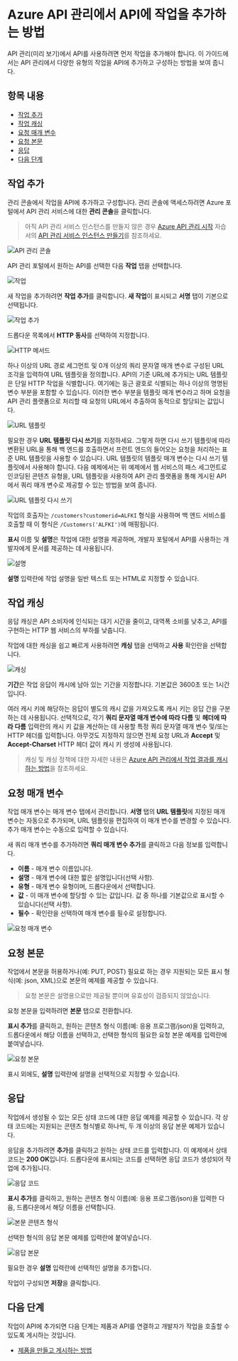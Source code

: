 <properties 
	pageTitle="Azure API 관리에서 API에 작업을 추가하는 방법" 
	description="Azure API 관리에서 API에 작업을 추가하는 방법에 대해 알아봅니다." 
	services="api-management" 
	documentationCenter="" 
	authors="steved0x" 
	manager="dwrede" 
	editor=""/>

<tags 
	ms.service="api-management" 
	ms.workload="mobile" 
	ms.tgt_pltfrm="na" 
	ms.devlang="na" 
	ms.topic="article" 
	ms.date="11/18/2014" 
	ms.author="sdanie"/>

# Azure API 관리에서 API에 작업을 추가하는 방법

API 관리(미리 보기)에서 API를 사용하려면 먼저 작업을 추가해야 합니다. 이 가이드에서는 API 관리에서 다양한 유형의 작업을 API에 추가하고 구성하는 방법을 보여 줍니다.

## 항목 내용

- [작업 추가][작업 추가]
- [작업 캐싱][작업 캐싱]
- [요청 매개 변수][요청 매개 변수]
- [요청 본문][요청 본문]
- [응답][응답]
- [다음 단계][다음 단계]

## <a name="add-operation"></a>작업 추가

관리 콘솔에서 작업을 API에 추가하고 구성합니다. 관리 콘솔에 액세스하려면 Azure 포털에서 API 관리 서비스에 대한 **관리 콘솔**을 클릭합니다.

>아직 API 관리 서비스 인스턴스를 만들지 않은 경우 [Azure API 관리 시작][Azure API 관리 시작] 자습서의 [API 관리 서비스 인스턴스 만들기][API 관리 서비스 인스턴스 만들기]를 참조하세요.

![API 관리 콘솔][API 관리 콘솔]

API 관리 포털에서 원하는 API를 선택한 다음 **작업** 탭을 선택합니다.

![작업][작업]

새 작업을 추가하려면 **작업 추가**를 클릭합니다. **새 작업**이 표시되고 **서명** 탭이 기본으로 선택됩니다.

![작업 추가][1]

드롭다운 목록에서 **HTTP 동사**를 선택하여 지정합니다.

![HTTP 메서드][HTTP 메서드]

하나 이상의 URL 경로 세그먼트 및 0개 이상의 쿼리 문자열 매개 변수로 구성된 URL 조각을 입력하여 URL 템플릿을 정의합니다. API의 기준 URL에 추가되는 URL 템플릿은 단일 HTTP 작업을 식별합니다. 여기에는 둥근 괄호로 식별되는 하나 이상의 명명된 변수 부분을 포함할 수 있습니다. 이러한 변수 부분을 템플릿 매개 변수라고 하며 요청을 API 관리 플랫폼으로 처리할 때 요청의 URL에서 추출하여 동적으로 할당되는 값입니다.

![URL 템플릿][URL 템플릿]

필요한 경우 **URL 템플릿 다시 쓰기**를 지정하세요. 그렇게 하면 다시 쓰기 템플릿에 따라 변환된 URL을 통해 백 엔드를 호출하면서 프런트 엔드의 들어오는 요청을 처리하는 표준 URL 템플릿을 사용할 수 있습니다. URL 템플릿의 템플릿 매개 변수는 다시 쓰기 템플릿에서 사용해야 합니다. 다음 예제에서는 위 예제에서 웹 서비스의 패스 세그먼트로 인코딩된 콘텐츠 유형을, URL 템플릿을 사용하여 API 관리 플랫폼을 통해 게시된 API에서 쿼리 매개 변수로 제공할 수 있는 방법을 보여 줍니다.

![URL 템플릿 다시 쓰기][URL 템플릿 다시 쓰기]

작업의 호출자는 `/customers?customerid=ALFKI` 형식을 사용하며 백 엔드 서비스를 호출할 때 이 형식은 `/Customers('ALFKI')`에 매핑됩니다.


**표시** 이름 및 **설명**은 작업에 대한 설명을 제공하며, 개발자 포털에서 API를 사용하는 개발자에게 문서를 제공하는 데 사용됩니다.

![설명][설명]

**설명** 입력란에 작업 설명을 일반 텍스트 또는 HTML로 지정할 수 있습니다.

## <a name="operation-caching"></a>작업 캐싱

응답 캐싱은 API 소비자에 인식되는 대기 시간을 줄이고, 대역폭 소비를 낮추고, API를 구현하는 HTTP 웹 서비스의 부하를 낮춥니다.

작업에 대한 캐싱을 쉽고 빠르게 사용하려면 **캐싱** 탭을 선택하고 **사용** 확인란을 선택합니다.

![캐싱][캐싱]

**기간**은 작업 응답이 캐시에 남아 있는 기간을 지정합니다. 기본값은 3600초 또는 1시간입니다.

여러 캐시 키에 해당하는 응답이 별도의 캐시 값을 가져오도록 캐시 키는 응답 간을 구분하는 데 사용됩니다. 선택적으로, 각기 **쿼리 문자열 매개 변수에 따라 다름** 및 **헤더에 따라 다름** 입력란의 캐시 키 값을 계산하는 데 사용할 특정 쿼리 문자열 매개 변수 및/또는 HTTP 헤더를 입력합니다. 아무것도 지정하지 않으면 전체 요청 URL과 **Accept** 및 **Accept-Charset** HTTP 헤더 값이 캐시 키 생성에 사용됩니다.

>캐싱 및 캐싱 정책에 대한 자세한 내용은 [Azure API 관리에서 작업 결과를 캐시하는 방법][Azure API 관리에서 작업 결과를 캐시하는 방법]을 참조하세요.


## <a name="request-parameters"></a>요청 매개 변수

작업 매개 변수는 매개 변수 탭에서 관리합니다. **서명** 탭의 **URL 템플릿**에 지정된 매개 변수는 자동으로 추가되며, URL 템플릿을 편집하여 이 매개 변수를 변경할 수 있습니다. 추가 매개 변수는 수동으로 입력할 수 있습니다.

새 쿼리 매개 변수를 추가하려면 **쿼리 매개 변수 추가**를 클릭하고 다음 정보를 입력합니다.

- **이름** - 매개 변수 이름입니다.
- **설명** - 매개 변수에 대한 짧은 설명입니다(선택 사항).
- **유형** - 매개 변수 유형이며, 드롭다운에서 선택합니다.
- **값** - 이 매개 변수에 할당할 수 있는 값입니다. 값 중 하나를 기본값으로 표시할 수 있습니다(선택 사항).
- **필수** - 확인란을 선택하여 매개 변수를 필수로 설정합니다.

![요청 매개 변수][2]

## <a name="request-body"></a>요청 본문

작업에서 본문을 허용하거나(예: PUT, POST) 필요로 하는 경우 지원되는 모든 표시 형식(예: json, XML)으로 본문의 예제를 제공할 수 있습니다.

>요청 본문은 설명용으로만 제공될 뿐이며 유효성이 검증되지 않았습니다.

요청 본문을 입력하려면 **본문** 탭으로 전환합니다.

**표시 추가**를 클릭하고, 원하는 콘텐츠 형식 이름(예: 응용 프로그램/json)을 입력하고, 드롭다운에서 해당 이름을 선택하고, 선택한 형식의 필요한 요청 본문 예제를 입력란에 붙여넣습니다.

![요청 본문][3]

표시 외에도, **설명** 입력란에 설명을 선택적으로 지정할 수 있습니다.

## <a name="responses"></a>응답

작업에서 생성될 수 있는 모든 상태 코드에 대한 응답 예제를 제공할 수 있습니다. 각 상태 코드에는 지원되는 콘텐츠 형식별로 하나씩, 두 개 이상의 응답 본문 예제가 있습니다.

응답을 추가하려면 **추가**를 클릭하고 원하는 상태 코드를 입력합니다. 이 예제에서 상태 코드는 **200 OK**입니다. 드롭다운에 표시되는 코드를 선택하면 응답 코드가 생성되어 작업에 추가됩니다.

![응답 코드][응답 코드]

**표시 추가**를 클릭하고, 원하는 콘텐츠 형식 이름(예: 응용 프로그램/json)을 입력한 다음, 드롭다운에서 해당 이름을 선택합니다.

![본문 콘텐츠 형식][본문 콘텐츠 형식]

선택한 형식의 응답 본문 예제를 입력란에 붙여넣습니다.

![응답 본문][응답 본문]

필요한 경우 **설명** 입력란에 선택적인 설명을 추가합니다.

작업이 구성되면 **저장**을 클릭합니다.


## <a name="next-steps"></a>다음 단계

작업이 API에 추가되면 다음 단계는 제품과 API를 연결하고 개발자가 작업을 호출할 수 있도록 게시하는 것입니다.

- [제품을 만들고 게시하는 방법][제품을 만들고 게시하는 방법]

[작업 추가]: #add-operation
[작업 캐싱]: #operation-caching
[요청 매개 변수]: #request-parameters
[요청 본문]: #request-body
[응답]: #responses
[다음 단계]: #next-steps
[Azure API 관리 시작]: ../api-management-get-started
[API 관리 서비스 인스턴스 만들기]: ../api-management-get-started/#create-service-instance
[API 관리 콘솔]: ./media/api-management-howto-add-operations/api-management-management-console.png
[작업]: ./media/api-management-howto-add-operations/api-management-operations.png
[1]: ./media/api-management-howto-add-operations/api-management-add-operation.png
[HTTP 메서드]: ./media/api-management-howto-add-operations/api-management-http-method.png
[URL 템플릿]: ./media/api-management-howto-add-operations/api-management-url-template.png
[URL 템플릿 다시 쓰기]: ./media/api-management-howto-add-operations/api-management-url-template-rewrite.png
[설명]: ./media/api-management-howto-add-operations/api-management-description.png
[캐싱]: ./media/api-management-howto-add-operations/api-management-caching-tab.png
[Azure API 관리에서 작업 결과를 캐시하는 방법]: ../api-management-howto-cache
[2]: ./media/api-management-howto-add-operations/api-management-request-parameters.png
[3]: ./media/api-management-howto-add-operations/api-management-request-body.png
[응답 코드]: ./media/api-management-howto-add-operations/api-management-response-code.png
[본문 콘텐츠 형식]: ./media/api-management-howto-add-operations/api-management-response-body-content-type.png
[응답 본문]: ./media/api-management-howto-add-operations/api-management-response-body.png
[제품을 만들고 게시하는 방법]: ../api-management-howto-add-products

<!--HONumber=46--> 
 